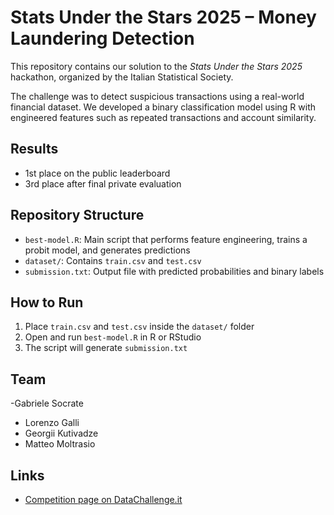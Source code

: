 # Stats Under the Stars 2025 – Money Laundering Detection

This repository contains our solution to the *Stats Under the Stars 2025* hackathon, organized by the Italian Statistical Society.

The challenge was to detect suspicious transactions using a real-world financial dataset. We developed a binary classification model using R with engineered features such as repeated transactions and account similarity.

## Results
- 1st place on the public leaderboard
- 3rd place after final private evaluation

## Repository Structure

- `best-model.R`: Main script that performs feature engineering, trains a probit model, and generates predictions
- `dataset/`: Contains `train.csv` and `test.csv`
- `submission.txt`: Output file with predicted probabilities and binary labels

## How to Run

1. Place `train.csv` and `test.csv` inside the `dataset/` folder
2. Open and run `best-model.R` in R or RStudio
3. The script will generate `submission.txt`

## Team
-Gabriele Socrate
- Lorenzo Galli
- Georgii Kutivadze
- Matteo Moltrasio

## Links
- [Competition page on DataChallenge.it](https://www.datachallenge.it/)
